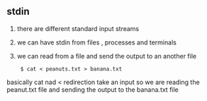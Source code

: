 ## stdin
1. there are different standard input streams
2. we can have stdin from files , processes and terminals
3. we can read from a file and send the output to an another file
 
		$ cat < peanuts.txt > banana.txt 

basically cat nad < redirection take an input so we are reading the peanut.txt file and sending the output to the banana.txt file